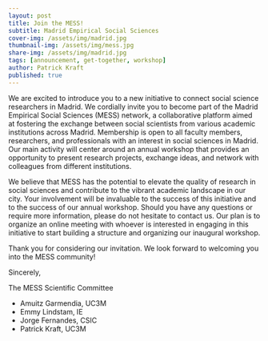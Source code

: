 ```yaml
---
layout: post
title: Join the MESS!
subtitle: Madrid Empirical Social Sciences
cover-img: /assets/img/madrid.jpg
thumbnail-img: /assets/img/mess.jpg
share-img: /assets/img/madrid.jpg
tags: [announcement, get-together, workshop]
author: Patrick Kraft
published: true
---
```


We are excited to introduce you to a new initiative to connect social science researchers in Madrid. We cordially invite you to become part of the Madrid Empirical Social Sciences (MESS) network, a collaborative platform aimed at fostering the exchange between social scientists from various academic institutions across Madrid. Membership is open to all faculty members, researchers, and professionals with an interest in social sciences in Madrid. Our main activity will center around an annual workshop that provides an opportunity to present research projects, exchange ideas, and network with colleagues from different institutions.

We believe that MESS has the potential to elevate the quality of research in social sciences and contribute to the vibrant academic landscape in our city. Your involvement will be invaluable to the success of this initiative and to the success of our annual workshop. Should you have any questions or require more information, please do not hesitate to contact us. Our plan is to organize an online meeting with whoever is interested in engaging in this initiative to start building a structure and organizing our inaugural workshop.

Thank you for considering our invitation. We look forward to welcoming you into the MESS community!

Sincerely,

The MESS Scientific Committee

- Amuitz Garmendia, UC3M
- Emmy Lindstam, IE
- Jorge Fernandes, CSIC
- Patrick Kraft, UC3M
